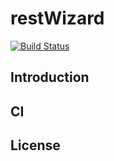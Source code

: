 # restWizard
[![Build Status](https://travis-ci.org/mclarke47/RestWizard.svg)](https://travis-ci.org/mclarke47/RestWizard)
## Introduction


## CI

## License
